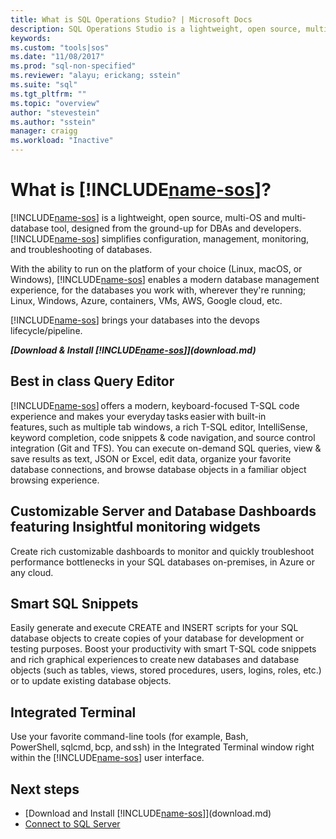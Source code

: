 ```yaml
---
title: What is SQL Operations Studio? | Microsoft Docs
description: SQL Operations Studio is a lightweight, open source, multi-OS and multi-database tool, designed from the ground-up for DBAs and developers.
keywords:
ms.custom: "tools|sos"
ms.date: "11/08/2017"
ms.prod: "sql-non-specified"
ms.reviewer: "alayu; erickang; sstein"
ms.suite: "sql"
ms.tgt_pltfrm: ""
ms.topic: "overview"
author: "stevestein"
ms.author: "sstein"
manager: craigg
ms.workload: "Inactive"
---
```


# What is [!INCLUDE[name-sos](../includes/name-sos.md)]?

[!INCLUDE[name-sos](../includes/name-sos-short.md)] is a lightweight, open source, multi-OS and multi-database tool, designed from the ground-up for DBAs and developers. [!INCLUDE[name-sos](../includes/name-sos-short.md)] simplifies configuration, management, monitoring, and troubleshooting of databases. 

With the ability to run on the platform of your choice (Linux, macOS, or Windows), [!INCLUDE[name-sos](../includes/name-sos-short.md)] enables a modern database management experience, for the databases you work with, wherever they're running; Linux, Windows, Azure, containers, VMs, AWS, Google cloud, etc. 

[!INCLUDE[name-sos](../includes/name-sos-short.md)] brings your databases into the devops lifecycle/pipeline.

***[Download & Install [!INCLUDE[name-sos](../includes/name-sos-short.md)]](download.md)***


## Best in class Query Editor

[!INCLUDE[name-sos](../includes/name-sos-short.md)] offers a modern, keyboard-focused T-SQL code experience and makes your everyday tasks easier with built-in features, such as multiple tab windows, a rich T-SQL editor, IntelliSense, keyword completion, code snippets & code navigation, and source control integration (Git and TFS). You can execute on-demand SQL queries, view & save results as text, JSON or Excel, edit data, organize your favorite database connections, and browse database objects in a familiar object browsing experience.

## Customizable Server and Database Dashboards featuring Insightful monitoring widgets

Create rich customizable dashboards to monitor and quickly troubleshoot performance bottlenecks in your SQL databases on-premises, in Azure or any cloud.

## Smart SQL Snippets

Easily generate and execute CREATE and INSERT scripts for your SQL database objects to create copies of your database for development or testing purposes. Boost your productivity with smart T-SQL code snippets and rich graphical experiences to create new databases and database objects (such as tables, views, stored procedures, users, logins, roles, etc.) or to update existing database objects.

## Integrated Terminal

Use your favorite command-line tools (for example, Bash, PowerShell, sqlcmd, bcp, and ssh) in the Integrated Terminal window right within the [!INCLUDE[name-sos](../includes/name-sos-short.md)] user interface.

## Next steps
- [Download and Install [!INCLUDE[name-sos](../includes/name-sos-short.md)]](download.md)
- [Connect to SQL Server](quickstart-sql-server.md)